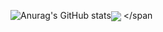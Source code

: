 ![Anurag's GitHub stats](https://github-readme-stats.vercel.app/api?username=VagTsop)</span><img align="center" src="https://github-readme-stats.vercel.app/api/top-langs/?username=VagTsop" />
</span

